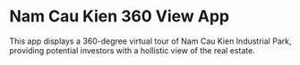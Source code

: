 # Nam Cau Kien 360 View App

This app displays a 360-degree virtual tour of Nam Cau Kien Industrial Park, providing potential investors with a hollistic view of the real estate.